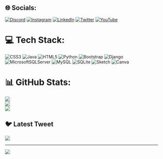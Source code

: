 

## 🌐 Socials:
[![Discord](https://img.shields.io/badge/Discord-%237289DA.svg?logo=discord&logoColor=white)](https://discord.gg/erennt8#4759) [![Instagram](https://img.shields.io/badge/Instagram-%23E4405F.svg?logo=Instagram&logoColor=white)](https://instagram.com/https://www.instagram.com/erennt8/) [![LinkedIn](https://img.shields.io/badge/LinkedIn-%230077B5.svg?logo=linkedin&logoColor=white)](https://linkedin.com/in/https://www.linkedin.com/in/eren-terzi-573224225/) [![Twitter](https://img.shields.io/badge/Twitter-%231DA1F2.svg?logo=Twitter&logoColor=white)](https://twitter.com/https://twitter.com/therenn8) [![YouTube](https://img.shields.io/badge/YouTube-%23FF0000.svg?logo=YouTube&logoColor=white)](https://youtube.com/@https://www.youtube.com/channel/UCAxN4GIP-vDFoz2foIzzjCw) 

# 💻 Tech Stack:
![CSS3](https://img.shields.io/badge/css3-%231572B6.svg?style=for-the-badge&logo=css3&logoColor=white) ![Java](https://img.shields.io/badge/java-%23ED8B00.svg?style=for-the-badge&logo=java&logoColor=white) ![HTML5](https://img.shields.io/badge/html5-%23E34F26.svg?style=for-the-badge&logo=html5&logoColor=white) ![Python](https://img.shields.io/badge/python-3670A0?style=for-the-badge&logo=python&logoColor=ffdd54) ![Bootstrap](https://img.shields.io/badge/bootstrap-%23563D7C.svg?style=for-the-badge&logo=bootstrap&logoColor=white) ![Django](https://img.shields.io/badge/django-%23092E20.svg?style=for-the-badge&logo=django&logoColor=white) ![MicrosoftSQLServer](https://img.shields.io/badge/Microsoft%20SQL%20Sever-CC2927?style=for-the-badge&logo=microsoft%20sql%20server&logoColor=white) ![MySQL](https://img.shields.io/badge/mysql-%2300f.svg?style=for-the-badge&logo=mysql&logoColor=white) ![SQLite](https://img.shields.io/badge/sqlite-%2307405e.svg?style=for-the-badge&logo=sqlite&logoColor=white) ![Sketch](https://img.shields.io/badge/Sketch-FFB387?style=for-the-badge&logo=sketch&logoColor=black) ![Canva](https://img.shields.io/badge/Canva-%2300C4CC.svg?style=for-the-badge&logo=Canva&logoColor=white)
# 📊 GitHub Stats:
![](https://github-readme-stats.vercel.app/api?username=erent8&theme=dark&hide_border=false&include_all_commits=false&count_private=false)<br/>
![](https://github-readme-streak-stats.herokuapp.com/?user=erent8&theme=dark&hide_border=false)<br/>
![](https://github-readme-stats.vercel.app/api/top-langs/?username=erent8&theme=dark&hide_border=false&include_all_commits=false&count_private=false&layout=compact)

## 🐦 Latest Tweet
[![](https://gtce.itsvg.in/api?username=https://twitter.com/therenn8)](https://github.com/VishwaGauravIn/github-twitter-card-embed)

---
[![](https://visitcount.itsvg.in/api?id=erent8&icon=0&color=0)](https://visitcount.itsvg.in)

<!-- Proudly created with GPRM ( https://gprm.itsvg.in ) -->
